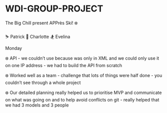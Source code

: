 # WDI-GROUP-PROJECT

The Big Chill present APPrès Ski! ❄️

⛷ Patrick
🎿 Charlotte
🏂 Evelina


Monday

❄️ API - we couldn’t use because was only in XML and we could only use it on one IP address - we had to build the API from scratch

❄️ Worked well as a team - challenge that lots of things were half done - you couldn’t see through a whole project

❄️ Our detailed planning really helped us to prioritise MVP and communicate on what was going on and to help avoid conflicts on git - really helped that we had 3 models and 3 people
